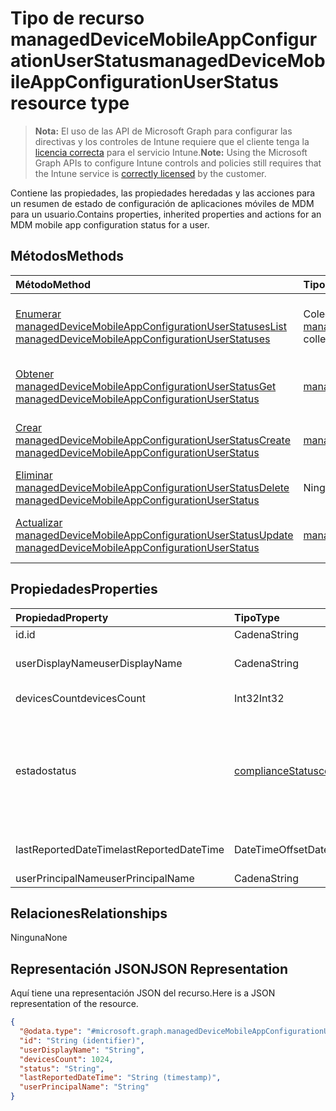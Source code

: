 # <a name="manageddevicemobileappconfigurationuserstatus-resource-type"></a><span data-ttu-id="1794b-101">Tipo de recurso managedDeviceMobileAppConfigurationUserStatus</span><span class="sxs-lookup"><span data-stu-id="1794b-101">managedDeviceMobileAppConfigurationUserStatus resource type</span></span>

> <span data-ttu-id="1794b-102">**Nota:** El uso de las API de Microsoft Graph para configurar las directivas y los controles de Intune requiere que el cliente tenga la [licencia correcta](https://go.microsoft.com/fwlink/?linkid=839381) para el servicio Intune.</span><span class="sxs-lookup"><span data-stu-id="1794b-102">**Note:** Using the Microsoft Graph APIs to configure Intune controls and policies still requires that the Intune service is [correctly licensed](https://go.microsoft.com/fwlink/?linkid=839381) by the customer.</span></span>

<span data-ttu-id="1794b-103">Contiene las propiedades, las propiedades heredadas y las acciones para un resumen de estado de configuración de aplicaciones móviles de MDM para un usuario.</span><span class="sxs-lookup"><span data-stu-id="1794b-103">Contains properties, inherited properties and actions for an MDM mobile app configuration status for a user.</span></span>
## <a name="methods"></a><span data-ttu-id="1794b-104">Métodos</span><span class="sxs-lookup"><span data-stu-id="1794b-104">Methods</span></span>
|<span data-ttu-id="1794b-105">Método</span><span class="sxs-lookup"><span data-stu-id="1794b-105">Method</span></span>|<span data-ttu-id="1794b-106">Tipo de valor devuelto</span><span class="sxs-lookup"><span data-stu-id="1794b-106">Return Type</span></span>|<span data-ttu-id="1794b-107">Descripción</span><span class="sxs-lookup"><span data-stu-id="1794b-107">Description</span></span>|
|:---|:---|:---|
|[<span data-ttu-id="1794b-108">Enumerar managedDeviceMobileAppConfigurationUserStatuses</span><span class="sxs-lookup"><span data-stu-id="1794b-108">List managedDeviceMobileAppConfigurationUserStatuses</span></span>](../api/intune_apps_manageddevicemobileappconfigurationuserstatus_list.md)|<span data-ttu-id="1794b-109">Colección [managedDeviceMobileAppConfigurationUserStatus](../resources/intune_apps_manageddevicemobileappconfigurationuserstatus.md)</span><span class="sxs-lookup"><span data-stu-id="1794b-109">[managedDeviceMobileAppConfigurationUserStatus](../resources/intune_apps_manageddevicemobileappconfigurationuserstatus.md) collection</span></span>|<span data-ttu-id="1794b-110">Enumere las propiedades y las relaciones de los objetos [managedDeviceMobileAppConfigurationUserStatus](../resources/intune_apps_manageddevicemobileappconfigurationuserstatus.md).</span><span class="sxs-lookup"><span data-stu-id="1794b-110">List properties and relationships of the [managedDeviceMobileAppConfigurationUserStatus](../resources/intune_apps_manageddevicemobileappconfigurationuserstatus.md) objects.</span></span>|
|[<span data-ttu-id="1794b-111">Obtener managedDeviceMobileAppConfigurationUserStatus</span><span class="sxs-lookup"><span data-stu-id="1794b-111">Get managedDeviceMobileAppConfigurationUserStatus</span></span>](../api/intune_apps_manageddevicemobileappconfigurationuserstatus_get.md)|[<span data-ttu-id="1794b-112">managedDeviceMobileAppConfigurationUserStatus</span><span class="sxs-lookup"><span data-stu-id="1794b-112">managedDeviceMobileAppConfigurationUserStatus</span></span>](../resources/intune_apps_manageddevicemobileappconfigurationuserstatus.md)|<span data-ttu-id="1794b-113">Lea las propiedades y las relaciones del objeto [managedDeviceMobileAppConfigurationUserStatus](../resources/intune_apps_manageddevicemobileappconfigurationuserstatus.md).</span><span class="sxs-lookup"><span data-stu-id="1794b-113">Read properties and relationships of the [managedDeviceMobileAppConfigurationUserStatus](../resources/intune_apps_manageddevicemobileappconfigurationuserstatus.md) object.</span></span>|
|[<span data-ttu-id="1794b-114">Crear managedDeviceMobileAppConfigurationUserStatus</span><span class="sxs-lookup"><span data-stu-id="1794b-114">Create managedDeviceMobileAppConfigurationUserStatus</span></span>](../api/intune_apps_manageddevicemobileappconfigurationuserstatus_create.md)|[<span data-ttu-id="1794b-115">managedDeviceMobileAppConfigurationUserStatus</span><span class="sxs-lookup"><span data-stu-id="1794b-115">managedDeviceMobileAppConfigurationUserStatus</span></span>](../resources/intune_apps_manageddevicemobileappconfigurationuserstatus.md)|<span data-ttu-id="1794b-116">Cree un objeto [managedDeviceMobileAppConfigurationUserStatus](../resources/intune_apps_manageddevicemobileappconfigurationuserstatus.md).</span><span class="sxs-lookup"><span data-stu-id="1794b-116">Create a new [managedDeviceMobileAppConfigurationUserStatus](../resources/intune_apps_manageddevicemobileappconfigurationuserstatus.md) object.</span></span>|
|[<span data-ttu-id="1794b-117">Eliminar managedDeviceMobileAppConfigurationUserStatus</span><span class="sxs-lookup"><span data-stu-id="1794b-117">Delete managedDeviceMobileAppConfigurationUserStatus</span></span>](../api/intune_apps_manageddevicemobileappconfigurationuserstatus_delete.md)|<span data-ttu-id="1794b-118">Ninguna</span><span class="sxs-lookup"><span data-stu-id="1794b-118">None</span></span>|<span data-ttu-id="1794b-119">Elimina un [managedDeviceMobileAppConfigurationUserStatus](../resources/intune_apps_manageddevicemobileappconfigurationuserstatus.md)</span><span class="sxs-lookup"><span data-stu-id="1794b-119">Deletes a [managedDeviceMobileAppConfigurationUserStatus](../resources/intune_apps_manageddevicemobileappconfigurationuserstatus.md).</span></span>|
|[<span data-ttu-id="1794b-120">Actualizar managedDeviceMobileAppConfigurationUserStatus</span><span class="sxs-lookup"><span data-stu-id="1794b-120">Update managedDeviceMobileAppConfigurationUserStatus</span></span>](../api/intune_apps_manageddevicemobileappconfigurationuserstatus_update.md)|[<span data-ttu-id="1794b-121">managedDeviceMobileAppConfigurationUserStatus</span><span class="sxs-lookup"><span data-stu-id="1794b-121">managedDeviceMobileAppConfigurationUserStatus</span></span>](../resources/intune_apps_manageddevicemobileappconfigurationuserstatus.md)|<span data-ttu-id="1794b-122">Actualice las propiedades de un objeto [managedDeviceMobileAppConfigurationUserStatus](../resources/intune_apps_manageddevicemobileappconfigurationuserstatus.md).</span><span class="sxs-lookup"><span data-stu-id="1794b-122">Update the properties of a [managedDeviceMobileAppConfigurationUserStatus](../resources/intune_apps_manageddevicemobileappconfigurationuserstatus.md) object.</span></span>|

## <a name="properties"></a><span data-ttu-id="1794b-123">Propiedades</span><span class="sxs-lookup"><span data-stu-id="1794b-123">Properties</span></span>
|<span data-ttu-id="1794b-124">Propiedad</span><span class="sxs-lookup"><span data-stu-id="1794b-124">Property</span></span>|<span data-ttu-id="1794b-125">Tipo</span><span class="sxs-lookup"><span data-stu-id="1794b-125">Type</span></span>|<span data-ttu-id="1794b-126">Descripción</span><span class="sxs-lookup"><span data-stu-id="1794b-126">Description</span></span>|
|:---|:---|:---|
|<span data-ttu-id="1794b-127">id.</span><span class="sxs-lookup"><span data-stu-id="1794b-127">id</span></span>|<span data-ttu-id="1794b-128">Cadena</span><span class="sxs-lookup"><span data-stu-id="1794b-128">String</span></span>|<span data-ttu-id="1794b-129">Clave de la entidad.</span><span class="sxs-lookup"><span data-stu-id="1794b-129">Key of the entity.</span></span>|
|<span data-ttu-id="1794b-130">userDisplayName</span><span class="sxs-lookup"><span data-stu-id="1794b-130">userDisplayName</span></span>|<span data-ttu-id="1794b-131">Cadena</span><span class="sxs-lookup"><span data-stu-id="1794b-131">String</span></span>|<span data-ttu-id="1794b-132">Nombre de usuario de DevicePolicyStatus.</span><span class="sxs-lookup"><span data-stu-id="1794b-132">User name of the DevicePolicyStatus.</span></span>|
|<span data-ttu-id="1794b-133">devicesCount</span><span class="sxs-lookup"><span data-stu-id="1794b-133">devicesCount</span></span>|<span data-ttu-id="1794b-134">Int32</span><span class="sxs-lookup"><span data-stu-id="1794b-134">Int32</span></span>|<span data-ttu-id="1794b-135">Número de dispositivos para dicho usuario.</span><span class="sxs-lookup"><span data-stu-id="1794b-135">Devices count for that user.</span></span>|
|<span data-ttu-id="1794b-136">estado</span><span class="sxs-lookup"><span data-stu-id="1794b-136">status</span></span>|[<span data-ttu-id="1794b-137">complianceStatus</span><span class="sxs-lookup"><span data-stu-id="1794b-137">complianceStatus</span></span>](../resources/intune_shared_compliancestatus.md)|<span data-ttu-id="1794b-p101">Estado de cumplimiento del informe de directiva. Los valores posibles son: `unknown`, `notApplicable`, `compliant`, `remediated`, `nonCompliant`, `error`, `conflict`, `notAssigned`.</span><span class="sxs-lookup"><span data-stu-id="1794b-p101">Compliance status of the policy report. The possible values are: `unknown`, `notApplicable`, `compliant`, `remediated`, `nonCompliant`, `error`, `conflict`.</span></span>|
|<span data-ttu-id="1794b-140">lastReportedDateTime</span><span class="sxs-lookup"><span data-stu-id="1794b-140">lastReportedDateTime</span></span>|<span data-ttu-id="1794b-141">DateTimeOffset</span><span class="sxs-lookup"><span data-stu-id="1794b-141">DateTimeOffset</span></span>|<span data-ttu-id="1794b-142">Fecha y hora de la última modificación del informe de directiva.</span><span class="sxs-lookup"><span data-stu-id="1794b-142">Last modified date time of the policy report.</span></span>|
|<span data-ttu-id="1794b-143">userPrincipalName</span><span class="sxs-lookup"><span data-stu-id="1794b-143">userPrincipalName</span></span>|<span data-ttu-id="1794b-144">Cadena</span><span class="sxs-lookup"><span data-stu-id="1794b-144">String</span></span>|<span data-ttu-id="1794b-145">UserPrincipalName.</span><span class="sxs-lookup"><span data-stu-id="1794b-145">UserPrincipalName.</span></span>|

## <a name="relationships"></a><span data-ttu-id="1794b-146">Relaciones</span><span class="sxs-lookup"><span data-stu-id="1794b-146">Relationships</span></span>
<span data-ttu-id="1794b-147">Ninguna</span><span class="sxs-lookup"><span data-stu-id="1794b-147">None</span></span>
## <a name="json-representation"></a><span data-ttu-id="1794b-148">Representación JSON</span><span class="sxs-lookup"><span data-stu-id="1794b-148">JSON Representation</span></span>
<span data-ttu-id="1794b-149">Aquí tiene una representación JSON del recurso.</span><span class="sxs-lookup"><span data-stu-id="1794b-149">Here is a JSON representation of the resource.</span></span>
<!--{
  "blockType": "resource",
  "baseType": "microsoft.graph.entity",
  "keyProperty": "id",
  "@odata.type": "microsoft.graph.managedDeviceMobileAppConfigurationUserStatus"
}-->
``` json
{
  "@odata.type": "#microsoft.graph.managedDeviceMobileAppConfigurationUserStatus",
  "id": "String (identifier)",
  "userDisplayName": "String",
  "devicesCount": 1024,
  "status": "String",
  "lastReportedDateTime": "String (timestamp)",
  "userPrincipalName": "String"
}
```








